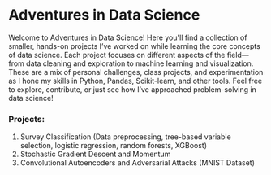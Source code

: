 # Adventures in Data Science

Welcome to Adventures in Data Science! Here you'll find a collection of smaller, hands-on projects I’ve worked on while learning the core concepts of data science. Each project focuses on different aspects of the field—from data cleaning and exploration to machine learning and visualization. These are a mix of personal challenges, class projects, and experimentation as I hone my skills in Python, Pandas, Scikit-learn, and other tools. Feel free to explore, contribute, or just see how I’ve approached problem-solving in data science!

### Projects:
1. Survey Classification (Data preprocessing, tree-based variable selection, logistic regression, random forests, XGBoost)
2. Stochastic Gradient Descent and Momentum
3. Convolutional Autoencoders and Adversarial Attacks (MNIST Dataset)
